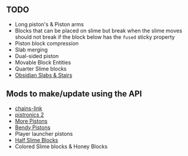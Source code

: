 ## TODO
- Long piston's & Piston arms
- Blocks that can be placed on slime but break when the slime moves should not break if the block below has the `fused` sticky property
- Piston block compression
- Slab merging
- Dual-sided piston
- Movable Block Entities
- Quarter Slime blocks
- [Obsidian Slabs & Stairs](https://www.curseforge.com/minecraft/mc-mods/redstoneplusplus)

## Mods to make/update using the API
- [chains-link](https://www.curseforge.com/minecraft/mc-mods/chains-link)
- [pistronics 2](https://www.curseforge.com/minecraft/mc-mods/pistronics-2)
- [More Pistons](https://www.curseforge.com/minecraft/mc-mods/more-pistons-jiraiyah-version)
- [Bendy Pistons](https://www.youtube.com/watch?v=_Wk7ZUYkrpI)
- Player launcher pistons
- [Half Slime Blocks](https://www.curseforge.com/minecraft/mc-mods/redstoneplusplus)
- Colored Slime blocks & Honey Blocks